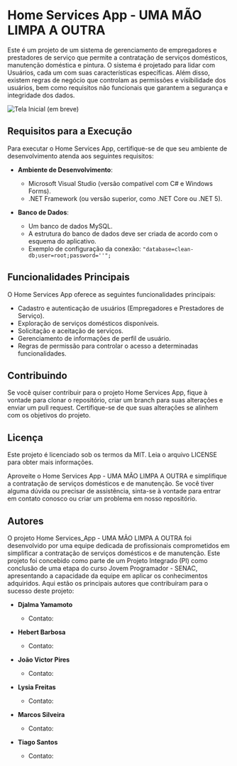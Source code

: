 # Home Services App - UMA MÃO LIMPA A OUTRA

Este é um projeto de um sistema de gerenciamento de empregadores e prestadores de serviço que permite a contratação de serviços domésticos, manutenção doméstica e pintura. O sistema é projetado para lidar com Usuários, cada um com suas características específicas. Além disso, existem regras de negócio que controlam as permissões e visibilidade dos usuários, bem como requisitos não funcionais que garantem a segurança e integridade dos dados.

![Tela Inicial (em breve)](link_da_imagem_da_tela_inicial) 

## Requisitos para a Execução

Para executar o Home Services App, certifique-se de que seu ambiente de desenvolvimento atenda aos seguintes requisitos:

- **Ambiente de Desenvolvimento**:
  - Microsoft Visual Studio (versão compatível com C# e Windows Forms).
  - .NET Framework (ou versão superior, como .NET Core ou .NET 5).

- **Banco de Dados**:
  - Um banco de dados MySQL.
  - A estrutura do banco de dados deve ser criada de acordo com o esquema do aplicativo.
  - Exemplo de configuração da conexão: `"database=clean-db;user=root;password=''";`

## Funcionalidades Principais

O Home Services App oferece as seguintes funcionalidades principais:

- Cadastro e autenticação de usuários (Empregadores e Prestadores de Serviço).
- Exploração de serviços domésticos disponíveis.
- Solicitação e aceitação de serviços.
- Gerenciamento de informações de perfil de usuário.
- Regras de permissão para controlar o acesso a determinadas funcionalidades.

## Contribuindo

Se você quiser contribuir para o projeto Home Services App, fique à vontade para clonar o repositório, criar um branch para suas alterações e enviar um pull request. Certifique-se de que suas alterações se alinhem com os objetivos do projeto.

## Licença

Este projeto é licenciado sob os termos da MIT. Leia o arquivo LICENSE para obter mais informações.

Aproveite o Home Services App - UMA MÃO LIMPA A OUTRA e simplifique a contratação de serviços domésticos e de manutenção. Se você tiver alguma dúvida ou precisar de assistência, sinta-se à vontade para entrar em contato conosco ou criar um problema em nosso repositório.

## Autores

O projeto Home Services_App - UMA MÃO LIMPA A OUTRA foi desenvolvido por uma equipe dedicada de profissionais comprometidos em simplificar a contratação de serviços domésticos e de manutenção. Este projeto foi concebido como parte de um Projeto Integrado (PI) como conclusão de uma etapa do curso Jovem Programador - SENAC, apresentando a capacidade da equipe em aplicar os conhecimentos adquiridos. Aqui estão os principais autores que contribuíram para o sucesso deste projeto:

- **Djalma Yamamoto**
  - Contato: 

- **Hebert Barbosa**
  - Contato:
 
- **João Victor Pires**
  - Contato:

- **Lysia Freitas**
  - Contato: 

- **Marcos Silveira**
  - Contato:
 
- **Tiago Santos**
  - Contato:
